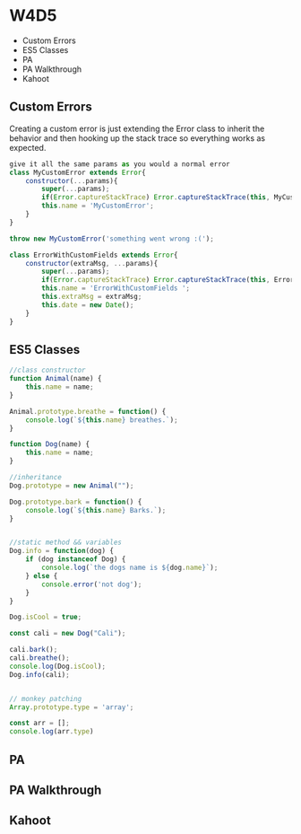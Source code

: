 # W4D5

- Custom Errors
- ES5 Classes
- PA
- PA Walkthrough
- Kahoot

## Custom Errors

Creating a custom error is just extending the Error class to inherit the behavior and then hooking up the stack trace so everything works as expected.

```js
give it all the same params as you would a normal error
class MyCustomError extends Error{
    constructor(...params){
        super(...params);
        if(Error.captureStackTrace) Error.captureStackTrace(this, MyCustomError);
        this.name = 'MyCustomError';
    }
}

throw new MyCustomError('something went wrong :(');

class ErrorWithCustomFields extends Error{
    constructor(extraMsg, ...params){
        super(...params);
        if(Error.captureStackTrace) Error.captureStackTrace(this, ErrorWithCustomFields);
        this.name = 'ErrorWithCustomFields ';
        this.extraMsg = extraMsg;
        this.date = new Date();
    }
}
```

## ES5 Classes

```js
//class constructor
function Animal(name) {
    this.name = name;
}

Animal.prototype.breathe = function() {
    console.log(`${this.name} breathes.`);
}

function Dog(name) {
    this.name = name;
}

//inheritance
Dog.prototype = new Animal("");

Dog.prototype.bark = function() {
    console.log(`${this.name} Barks.`);
}


//static method && variables
Dog.info = function(dog) {
    if (dog instanceof Dog) {
        console.log(`the dogs name is ${dog.name}`);
    } else {
        console.error('not dog');
    }
}

Dog.isCool = true;

const cali = new Dog("Cali");

cali.bark();
cali.breathe();
console.log(Dog.isCool);
Dog.info(cali);


// monkey patching
Array.prototype.type = 'array';

const arr = [];
console.log(arr.type)
```

## PA

## PA Walkthrough

## Kahoot
